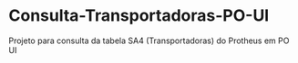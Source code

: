 # Consulta-Transportadoras-PO-UI
Projeto para consulta da tabela SA4 (Transportadoras) do Protheus em PO UI
